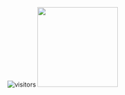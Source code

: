 ![visitors](https://visitor-badge.glitch.me/badge?page_id=page.id)
<img height="180em" background="gray" src="https://github-readme-stats.vercel.app/api?username=HuuToan02&show_icons=true&hide_border=true&&count_private=true&include_all_commits=true" />
